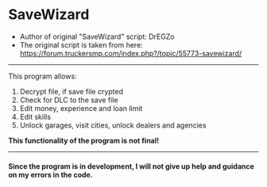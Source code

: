 # SaveWizard

* Author of original "SaveWizard" script: DrEGZo
* The original script is taken from here: <https://forum.truckersmp.com/index.php?/topic/55773-savewizard/>

***

This program allows:
1. Decrypt file, if save file crypted
2. Check for DLC to the save file
3. Edit money, experience and loan limit
4. Edit skills
5. Unlock garages, visit cities, unlock dealers and agencies

**This functionality of the program is not final!**

***

#### Since the program is in development, I will not give up help and guidance on my errors in the code.